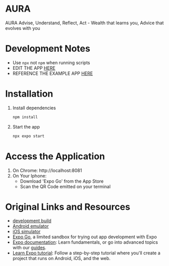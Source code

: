 # AURA
AURA Advise, Understand, Reflect, Act  - Wealth that learns you, Advice that evolves with you 

# Development Notes
- Use `npx` not `npm` when running scripts
- EDIT THE APP [HERE](https://github.com/Troaxx/aura/tree/main/app)
- REFERENCE THE EXAMPLE APP [HERE](https://github.com/Troaxx/aura/tree/main/app-example)

# Installation
1. Install dependencies
   ```bash
   npm install 
   ```

2. Start the app
   ```bash
   npx expo start
   ```

# Access the Application
1. On Chrome: http://localhost:8081
2. On Your Iphone: 
   - Download 'Expo Go' from the App Store
   - Scan the QR Code emitted on your terminal

# Original Links and Resources
- [development build](https://docs.expo.dev/develop/development-builds/introduction/)
- [Android emulator](https://docs.expo.dev/workflow/android-studio-emulator/)
- [iOS simulator](https://docs.expo.dev/workflow/ios-simulator/)
- [Expo Go](https://expo.dev/go), a limited sandbox for trying out app development with Expo
- [Expo documentation](https://docs.expo.dev/): Learn fundamentals, or go into advanced topics with our [guides](https://docs.expo.dev/guides).
- [Learn Expo tutorial](https://docs.expo.dev/tutorial/introduction/): Follow a step-by-step tutorial where you'll create a project that runs on Android, iOS, and the web.